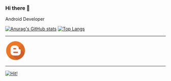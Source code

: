 ### Hi there 👋

Android Developer

[![Anurag's GitHub stats](https://github-readme-stats.vercel.app/api?username=sun5066)](https://github.com/anuraghazra/github-readme-stats)
[![Top Langs](https://github-readme-stats.vercel.app/api/top-langs/?username=sun5066&layout=compact)](https://github.com/anuraghazra/github-readme-stats)

---
[![Blog](https://github.com/sun5066/sun5066.github.io/blob/master/assets/images/blog_icon.png)](https://sun5066.github.io)

---

[![Hit!](https://hits.seeyoufarm.com/api/count/incr/badge.svg?url=https%3A%2F%2Fgithub.com%2Fsun5066&count_bg=%2379C83D&title_bg=%23555555&icon=&icon_color=%23E7E7E7&title=hits&edge_flat=false)](https://hits.seeyoufarm.com)
